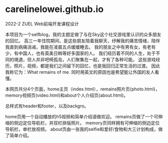 # carelinelowei.github.io
2022-2 ZUEL Web前端开发课程设计

本项目为一个selfblog，我的主题定做了与在Sky这个社交游戏里认识的众多朋友的回忆。
高三一年住院期间，是这些朋友陪着我聊天，纾解我的痛苦情绪，陪伴我直到病痛消减，我能在凌晨五点缓缓睡去。
我的朋友之中有男有女，有老有少，有中国人，也有英美日韩等好多国家的人。
我们经历着不同的人生，处于不同的境遇，但人并非吧椅孤岛，人们聚集在一起，才有了各种可能。
这些游戏经历，照片，视频，都是我们之间留下的回忆，也是我回归正常生活的过渡。
因此我称它为：What remains of me. 同时用英文的原因也是希望能让外国的友人看懂。

本网页共分4个页面，home主页（index.html），remains照片页(photo.html)，memory视频页(video.html)和about个人介绍页(about.html)。

总样式有header和footer，以及backgro。

home页用一个自动播放的h5视频和简单介绍语做欢迎。
remains页做了一个可伸缩的侧边定位导航栏，并双栏排版照片。
memory页同样拥有可伸缩的侧边定位导航栏，单栏放视频。
about页由一张我的selfie和爱好/食物和大三计划构成，做了简单介绍。
